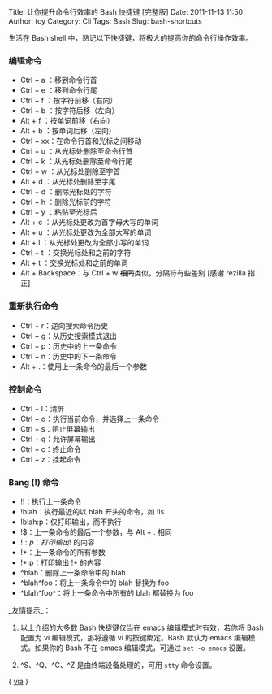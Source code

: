 Title: 让你提升命令行效率的 Bash 快捷键 [完整版]
Date: 2011-11-13 11:50
Author: toy
Category: Cli
Tags: Bash
Slug: bash-shortcuts

生活在 Bash shell 中，熟记以下快捷键，将极大的提高你的命令行操作效率。

### 编辑命令 ###

+ Ctrl + a ：移到命令行首  
+ Ctrl + e ：移到命令行尾  
+ Ctrl + f ：按字符前移（右向）  
+ Ctrl + b ：按字符后移（左向）  
+ Alt + f ：按单词前移（右向）  
+ Alt + b ：按单词后移（左向）  
+ Ctrl + xx：在命令行首和光标之间移动  
+ Ctrl + u ：从光标处删除至命令行首  
+ Ctrl + k ：从光标处删除至命令行尾  
+ Ctrl + w ：从光标处删除至字首  
+ Alt + d ：从光标处删除至字尾  
+ Ctrl + d ：删除光标处的字符  
+ Ctrl + h ：删除光标前的字符  
+ Ctrl + y ：粘贴至光标后  
+ Alt + c ：从光标处更改为首字母大写的单词  
+ Alt + u ：从光标处更改为全部大写的单词  
+ Alt + l ：从光标处更改为全部小写的单词  
+ Ctrl + t ：交换光标处和之前的字符  
+ Alt + t ：交换光标处和之前的单词  
+ Alt + Backspace：与 Ctrl + w ~~相同~~类似，分隔符有些差别 [感谢
rezilla 指正]

### 重新执行命令 ###

+ Ctrl + r：逆向搜索命令历史  
+ Ctrl + g：从历史搜索模式退出  
+ Ctrl + p：历史中的上一条命令  
+ Ctrl + n：历史中的下一条命令  
+ Alt + .：使用上一条命令的最后一个参数

### 控制命令 ###

+ Ctrl + l：清屏  
+ Ctrl + o：执行当前命令，并选择上一条命令  
+ Ctrl + s：阻止屏幕输出  
+ Ctrl + q：允许屏幕输出  
+ Ctrl + c：终止命令  
+ Ctrl + z：挂起命令

### Bang (!) 命令 ###

+ !!：执行上一条命令  
+ !blah：执行最近的以 blah 开头的命令，如 !ls  
+ !blah:p：仅打印输出，而不执行  
+ !$：上一条命令的最后一个参数，与 Alt + . 相同  
+ !$:p：打印输出 !$ 的内容  
+ !*：上一条命令的所有参数  
+ !\*:p：打印输出 !* 的内容  
+ ^blah：删除上一条命令中的 blah  
+ ^blah^foo：将上一条命令中的 blah 替换为 foo  
+ ^blah^foo^：将上一条命令中所有的 blah 都替换为 foo

\_友情提示\_：

1. 以上介绍的大多数 Bash 快捷键仅当在 emacs 编辑模式时有效，若你将 Bash 配置为 vi 编辑模式，那将遵循 vi 的按键绑定。Bash 默认为 emacs 编辑模式。如果你的 Bash 不在 emacs 编辑模式，可通过 `set -o emacs` 设置。  

2. ^S、^Q、^C、^Z 是由终端设备处理的，可用 `stty` 命令设置。

[v]: http://wp.me/pj13n-jo

{ [via][v] }
